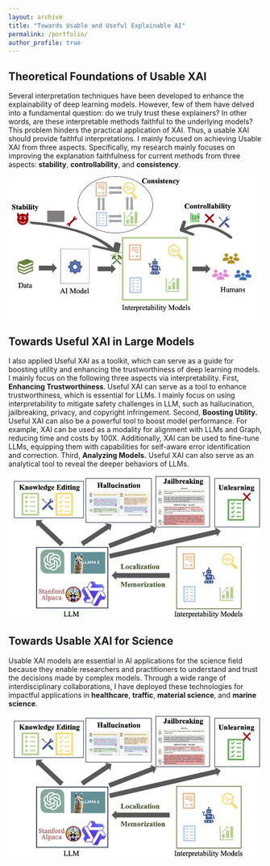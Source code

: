```yaml
---
layout: archive
title: "Towards Usable and Useful Explainable AI"
permalink: /portfolio/
author_profile: true
---
```



## Theoretical Foundations of Usable XAI
Several interpretation techniques have been developed to enhance the explainability of deep learning models. However, few of them have delved into a fundamental question: do we truly trust these explainers? In other words, are these interpretable methods faithful to the underlying models? This problem hinders the practical application of XAI. Thus, a usable XAI should provide faithful interpretations. I mainly focused on achieving Usable XAI from three aspects. Specifically, my research mainly focuses on improving the explanation faithfulness for current methods from three aspects: <b>stability</b>, <b>controllability</b>, and <b>consistency</b>.

<img src='/images/framework1.jpg'>


## Towards Useful XAI in Large Models
I also applied Useful XAI as a toolkit, which can serve as a guide for boosting utility and enhancing the trustworthiness of deep learning models. I mainly focus on the following three aspects via interpretability. First, <b>Enhancing Trustworthiness</b>. Useful XAI can serve as a tool to enhance trustworthiness, which is essential for LLMs. I mainly focus on using interpretability to mitigate safety challenges in LLM, such as hallucination, jailbreaking, privacy, and copyright infringement. Second, <b>Boosting Utility.</b> Useful XAI can also be a powerful tool to boost model performance. For example, XAI can be used as a modality for alignment with LLMs and Graph, reducing time and costs by 100X. Additionally, XAI can be used to fine-tune LLMs, equipping them with capabilities for self-aware error identification and correction. Third, <b>Analyzing Models.</b> Useful XAI can also serve as an analytical tool to reveal the deeper behaviors of LLMs.

<img src='/images/framework2.jpg'>

## Towards Usable XAI for Science
Usable XAI models are essential in AI applications for the science field because they enable researchers and practitioners to understand and trust the decisions made by complex models. Through a wide range of interdisciplinary collaborations, I have deployed these technologies for impactful applications in <b>healthcare</b>, <b>traffic</b>, <b>material science</b>, and <b>marine science</b>. 

<img src='/images/framework2.jpg'>
